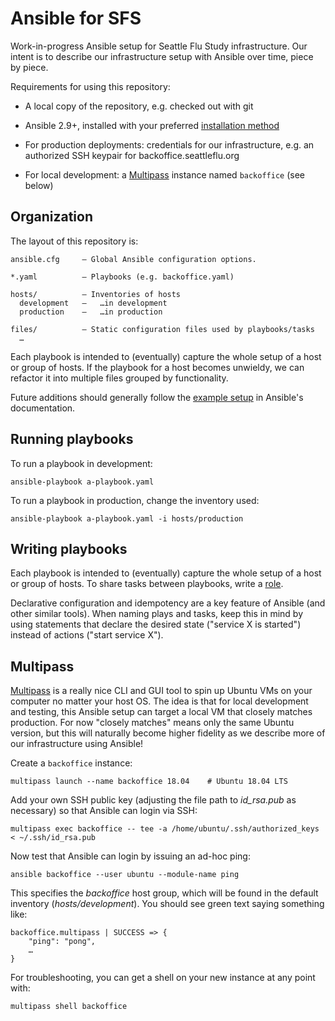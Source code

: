 # Ansible for SFS

Work-in-progress Ansible setup for Seattle Flu Study infrastructure.  Our
intent is to describe our infrastructure setup with Ansible over time, piece by
piece.

Requirements for using this repository:

  - A local copy of the repository, e.g. checked out with git

  - Ansible 2.9+, installed with your preferred
    [installation method](https://docs.ansible.com/ansible/latest/installation_guide/intro_installation.html)

  - For production deployments: credentials for our infrastructure, e.g. an
    authorized SSH keypair for backoffice.seattleflu.org

  - For local development: a [Multipass](https://multipass.run) instance named
    `backoffice` (see below)


## Organization

The layout of this repository is:

    ansible.cfg     — Global Ansible configuration options.

    *.yaml          — Playbooks (e.g. backoffice.yaml)

    hosts/          — Inventories of hosts
      development   —   …in development
      production    —   …in production

    files/          — Static configuration files used by playbooks/tasks
      …

Each playbook is intended to (eventually) capture the whole setup of a host or
group of hosts.  If the playbook for a host becomes unwieldy, we can refactor
it into multiple files grouped by functionality.

Future additions should generally follow the [example
setup](https://docs.ansible.com/ansible/latest/user_guide/sample_setup.html) in
Ansible's documentation.


## Running playbooks

To run a playbook in development:

    ansible-playbook a-playbook.yaml

To run a playbook in production, change the inventory used:

    ansible-playbook a-playbook.yaml -i hosts/production


## Writing playbooks

Each playbook is intended to (eventually) capture the whole setup of a host or
group of hosts.  To share tasks between playbooks, write a
[role](https://docs.ansible.com/ansible/latest/user_guide/playbooks_reuse_roles.html).

Declarative configuration and idempotency are a key feature of Ansible (and
other similar tools).  When naming plays and tasks, keep this in mind by using
statements that declare the desired state ("service X is started") instead of
actions ("start service X").


## Multipass

[Multipass](https://multipass.run) is a really nice CLI and GUI tool to spin up
Ubuntu VMs on your computer no matter your host OS.  The idea is that for local
development and testing, this Ansible setup can target a local VM that closely
matches production.  For now "closely matches" means only the same Ubuntu
version, but this will naturally become higher fidelity as we describe more of
our infrastructure using Ansible!

Create a `backoffice` instance:

    multipass launch --name backoffice 18.04    # Ubuntu 18.04 LTS

Add your own SSH public key (adjusting the file path to *id_rsa.pub* as
necessary) so that Ansible can login via SSH:

    multipass exec backoffice -- tee -a /home/ubuntu/.ssh/authorized_keys < ~/.ssh/id_rsa.pub

Now test that Ansible can login by issuing an ad-hoc ping:

    ansible backoffice --user ubuntu --module-name ping

This specifies the *backoffice* host group, which will be found in the default
inventory (*hosts/development*).  You should see green text saying something like:

    backoffice.multipass | SUCCESS => {
        "ping": "pong",
        …
    }

For troubleshooting, you can get a shell on your new instance at any point
with:

    multipass shell backoffice
